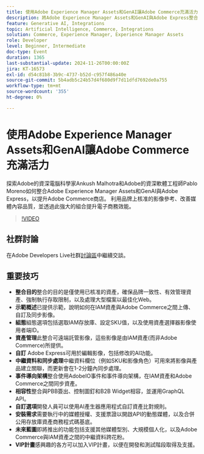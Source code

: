 ```yaml
---
title: 使用Adobe Experience Manager Assets和GenAI讓Adobe Commerce充滿活力
description: 將Adobe Experience Manager Assets和GenAI與Adobe Express整合，以運用品牌上核准的影像參考資料、改善媒體內容品質及提升電子商務效能，進而增強Adobe Commerce商店。
feature: Generative AI, Integrations
topic: Artificial Intelligence, Commerce, Integrations
solution: Commerce, Experience Manager, Experience Manager Assets
role: Developer
level: Beginner, Intermediate
doc-type: Event
duration: 1365
last-substantial-update: 2024-11-26T00:00:00Z
jira: KT-16573
exl-id: d54c81b8-3b9c-4737-b52d-c957f486a40e
source-git-commit: 5b4adb5c24b57d4f680d9f7d11dfd7692de0a755
workflow-type: tm+mt
source-wordcount: '355'
ht-degree: 0%

---
```


# 使用Adobe Experience Manager Assets和GenAI讓Adobe Commerce充滿活力

探索Adobe的資深電腦科學家Ankush Malhotra和Adobe的資深軟體工程師Pablo Moreno如何整合Adobe Experience Manager Assets和GenAI與Adobe Express，以提升Adobe Commerce商店。 利用品牌上核准的影像參考、改善媒體內容品質，並透過此強大的組合提升電子商務效能。

>[!VIDEO](https://video.tv.adobe.com/v/3440400/?learn=on&enablevpops)

## 社群討論

在Adobe Developers Live社群[討論區](https://adobe.ly/40CS6CP)中繼續交談。

## 重要技巧

* **整合目的**&#x200B;整合的目的是僅使用已核准的資產，確保品牌一致性、有效管理資產、強制執行存取限制，以及處理大型檔案以最佳化Web。
* **示範概述**&#x200B;已提供示範，說明如何在IAM資產與Adobe Commerce之間上傳、自訂及同步影像。
* **組態**&#x200B;組態選項包括選取IAM存放庫、設定SKU值，以及使用資產選擇器影像使用者端ID。
* **資產管理**&#x200B;此整合可遠端託管影像，這些影像是由IAM資產(而非Adobe Commerce)所提供。
* **自訂** Adobe Express可用於編輯影像，包括修改的AI功能。
* **中繼資料和同步處理**&#x200B;中繼資料欄位（例如SKU和影像角色）可用來將影像與產品建立關聯，而更新會在1-2分鐘內同步處理。
* **事件導向架構**&#x200B;整合使用AdobeIO事件和事件導向架構，在IAM資產和Adobe Commerce之間同步資產。
* **相容性**&#x200B;整合與PBB簽出、控制圖釘和B2B Widget相容，並運用GraphQL API。
* **自訂選項**&#x200B;開發人員可以使用AI產生器應用程式自訂資產比對規則。
* **安裝需求**&#x200B;需要執行中的媒體授權、支援票證以開啟API的動態媒體，以及合併公用存放庫資產商務程式碼基底。
* **未來藍圖**&#x200B;即將推出的功能包括支援其他媒體型別、大規模個人化，以及Adobe Commerce與IAM資產之間的中繼資料跨花粉。
* **VIP計畫**&#x200B;感興趣的各方可以加入VIP計畫，以便在開發和測試階段取得及支援。
